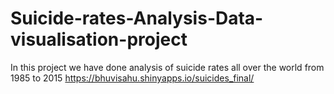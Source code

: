 # Suicide-rates-Analysis-Data-visualisation-project
In this project we have done analysis of suicide rates all over the world from 1985 to 2015
https://bhuvisahu.shinyapps.io/suicides_final/
